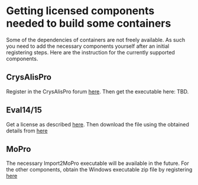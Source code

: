 Getting licensed components needed to build some containers
===========================================================
Some of the dependencies of containers are not freely available. As such you need to add the necessary components yourself after an initial registering steps. Here are the instruction for the currently supported components.

## CrysAlisPro
Register in the CrysAlisPro forum [here](https://www.rigakuxrayforum.com/). Then get the executable here: TBD.

## Eval14/15
Get a license as described [here](http://www.crystal.chem.uu.nl/distr/eval/). Then download the file using the obtained details from [here](http://www.crystal.chem.uu.nl/distr/eval/download/EVPY-Linux-x86_64-20231113-bullseye.tar.gz)

## MoPro
The necessary Import2MoPro executable will be available in the future. For the other components, obtain the Windows executable zip file by registering [here](https://crm2.univ-lorraine.fr/de/die-software/mopro/download-mopro/)
